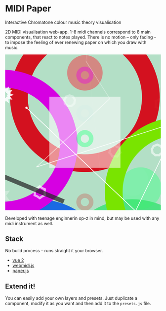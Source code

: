 # MIDI Paper
Interactive Chromatone colour music theory visualisation

2D MIDI visualisation web-app. 1-8 midi channels correspond to 8 main components, that react to notes played. There is no motion – only fading - to impose the feeling of ever renewing paper on which you draw with music. 

![](https://raw.githubusercontent.com/DeFUCC/midi-paper/master/Screenshot-2019-12-05-at-21.43.34-768x769.png)

Developed with teenage enginnerin op-z in mind, but may be used with any midi instrument as well.

## Stack
No build process – runs straight it your browser. 

- [vue 2](https://vuejs.org/)
- [webmidi.js](https://github.com/djipco/webmidi)
- [paper.js](http://paperjs.org/)

## Extend it!

You can easily add your own layers and presets. Just duplicate a component, modify it as you want and then add it to the `presets.js` file. 